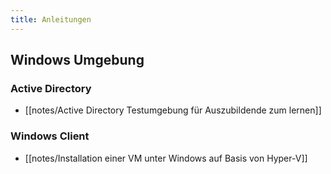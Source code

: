 ```yaml
---
title: Anleitungen
---
```

## Windows Umgebung
### Active Directory
- [[notes/Active Directory Testumgebung für Auszubildende zum lernen]]
### Windows Client
- [[notes/Installation einer VM unter Windows auf Basis von Hyper-V]]

